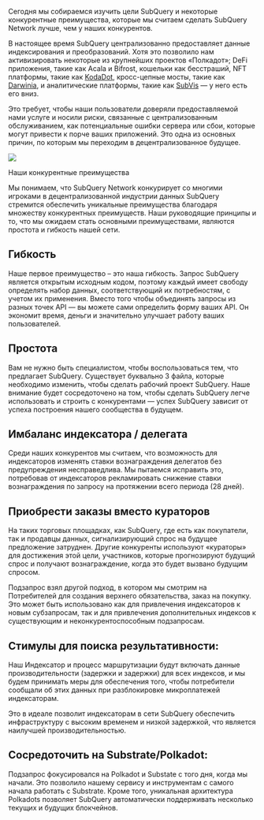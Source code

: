 
Сегодня мы собираемся изучить цели SubQuery и некоторые конкурентные преимущества, которые мы считаем сделать SubQuery Network лучше, чем у наших конкурентов.

В настоящее время SubQuery централизованно предоставляет данные индексирования и преобразований. Хотя это позволило нам активизировать некоторые из крупнейших проектов «Полкадот»; DeFi приложения, такие как Acala и Bifrost, кошельки как бесстраший, NFT платформы, такие как [KodaDot](https://kodadot.xyz/), кросс-цепные мосты, такие как [Darwinia](https://explorer.subquery.network/subquery/darwinia-network/darwinia), и аналитические платформы, такие как [SubVis](https://subvis.io/) — у него есть его вниз.

Это требует, чтобы наши пользователи доверяли предоставляемой нами услуге и носили риски, связанные с централизованным обслуживанием, как потенциальные ошибки сервера или сбои, которые могут привести к порче ваших приложений. Это одна из основных причин, по которым мы переходим в децентрализованное будущее.

![](https://miro.medium.com/max/868/1*CPksnN9_jyMGQ0sSbiJvDQ.png)

Наши конкурентные преимущества

Мы понимаем, что SubQuery Network конкурирует со многими игроками в децентрализованной индустрии данных SubQuery стремится обеспечить уникальные преимущества благодаря множеству конкурентных преимуществ. Наши руководящие принципы и то, что мы ожидаем стать основными преимуществами, являются простота и гибкость нашей сети.

## Гибкость

Наше первое преимущество – это наша гибкость. Запрос SubQuery является открытым исходным кодом, поэтому каждый имеет свободу определять набор данных, соответствующий их потребностям, с учетом их применения. Вместо того чтобы объединять запросы из разных точек API — вы можете сами определить форму ваших API. Он экономит время, деньги и значительно улучшает работу ваших пользователей.

## Простота

Вам не нужно быть специалистом, чтобы воспользоваться тем, что предлагает SubQuery. Существует буквально 3 файла, которые необходимо изменить, чтобы сделать рабочий проект SubQuery. Наше внимание будет сосредоточено на том, чтобы сделать SubQuery легче использовать и строить с конкурентами — успех SubQuery зависит от успеха построения нашего сообщества в будущем.

## Имбаланс индексатора / делегата

Среди наших конкурентов мы считаем, что возможность для индексаторов изменять ставки вознаграждения делегатов без предупреждения несправедлива. Мы пытаемся исправить это, потребовав от индексаторов рекламировать снижение ставки вознаграждения по запросу на протяжении всего периода (28 дней).

## Приобрести заказы вместо кураторов

На таких торговых площадках, как SubQuery, где есть как покупатели, так и продавцы данных, сигнализирующий спрос на будущее предложение затруднен. Другие конкуренты используют «кураторы» для достижения этой цели, участников, которые прогнозируют будущий спрос и получают вознаграждение, когда это будет вызвано будущим спросом.

Подзапрос взял другой подход, в котором мы смотрим на Потребителей для создания верхнего обязательства, заказ на покупку. Это может быть использовано как для привлечения индексаторов к новым субзапросам, так и для привлечения дополнительных индексов к существующим и неконкурентоспособным подзапросам.

## Стимулы для поиска результативности:

Наш Индексатор и процесс маршрутизации будут включать данные производительности (задержки и задержки) для всех индексов, и мы будем принимать меры для обеспечения того, чтобы потребители сообщали об этих данных при разблокировке микроплатежей индексаторам.

Это в идеале позволит индексаторам в сети SubQuery обеспечить инфраструктуру с высоким временем и низкой задержкой, что является наилучшей производительностью.

## Сосредоточить на Substrate/Polkadot:

Подзапрос фокусировался на Polkadot и Substate с того дня, когда мы начали. Это позволило нашему сервису и инструментам с самого начала работать с Substrate. Кроме того, уникальная архитектура Polkadots позволяет SubQuery автоматически поддерживать несколько текущих и будущих блокчейнов.